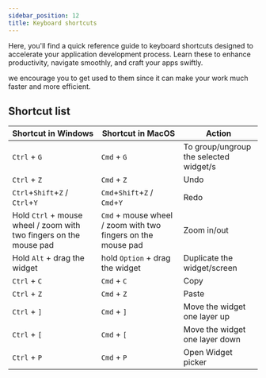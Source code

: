 ```yaml
---
sidebar_position: 12
title: Keyboard shortcuts 
---
```


Here, you'll find a quick reference guide to keyboard shortcuts designed to accelerate your application development process. Learn these to enhance productivity, navigate smoothly, and craft your apps swiftly.

we encourage you to get used to them since it can make your work much faster and more efficient. 

## Shortcut list

| Shortcut in Windows | Shortcut in MacOS | Action |
| --- | --- | --- |
| `Ctrl` + `G` | `Cmd` + `G` | To group/ungroup the selected widget/s |
| `Ctrl` + `Z` | `Cmd` + `Z` | Undo |
| `Ctrl`+`Shift`+`Z` / `Ctrl`+`Y` | `Cmd`+`Shift`+`Z` / `Cmd`+`Y` | Redo |
| Hold `Ctrl` + mouse wheel / zoom with two fingers on the mouse pad | `Cmd` + mouse wheel / zoom with two fingers on the mouse pad | Zoom in/out |
| Hold `Alt` + drag the widget | hold `Option` + drag the widget | Duplicate the widget/screen |
| `Ctrl` + `C` | `Cmd` + `C` | Copy |
| `Ctrl` + `Z` | `Cmd` + `Z` | Paste 
| `Ctrl` + `]` | `Cmd` + `]`| Move the widget one layer up 
| `Ctrl` + `[` | `Cmd` + `[` | Move the widget one layer down |
| `Ctrl` + `P` | `Cmd` + `P` | Open Widget picker |